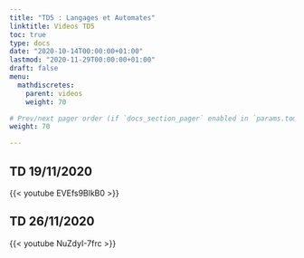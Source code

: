 ```yaml
---
title: "TD5 : Langages et Automates"
linktitle: Videos TD5
toc: true
type: docs
date: "2020-10-14T00:00:00+01:00"
lastmod: "2020-11-29T00:00:00+01:00"
draft: false
menu:
  mathdiscretes:
    parent: videos
    weight: 70

# Prev/next pager order (if `docs_section_pager` enabled in `params.toml`)
weight: 70

---
```



## TD 19/11/2020

{{< youtube EVEfs9BlkB0 >}}

## TD 26/11/2020

{{< youtube NuZdyI-7frc >}}
